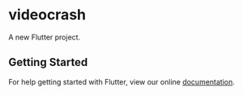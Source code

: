 # videocrash

A new Flutter project.

## Getting Started

For help getting started with Flutter, view our online
[documentation](https://flutter.io/).
